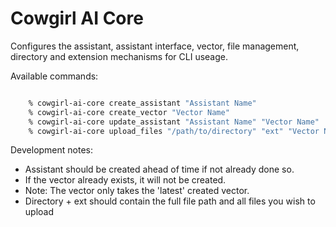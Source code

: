 # Cowgirl AI Core

Configures the assistant, assistant interface, vector, file management, directory and extension mechanisms for CLI useage. 

Available commands: 
```zsh 

    % cowgirl-ai-core create_assistant "Assistant Name"
    % cowgirl-ai-core create_vector "Vector Name"
    % cowgirl-ai-core update_assistant "Assistant Name" "Vector Name"
    % cowgirl-ai-core upload_files "/path/to/directory" "ext" "Vector Name" 

```


Development notes: 

+ Assistant should be created ahead of time if not already done so. 
+ If the vector already exists, it will not be created. 
+ Note: The vector only takes the 'latest' created vector.
+ Directory + ext should contain the full file path and all files you wish to upload

